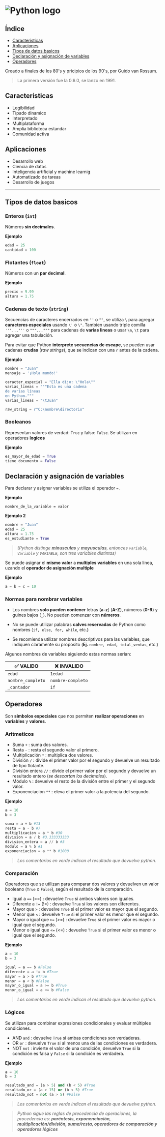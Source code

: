 # ![Python logo](https://upload.wikimedia.org/wikipedia/commons/thumb/f/f8/Python_logo_and_wordmark.svg/1280px-Python_logo_and_wordmark.svg.png)

## Índice

* [Caracteristicas](#caracteristicas)
* [Aplicaciones](#aplicaciones)
* [Tipos de datos basicos](#tipos-de-datos-basicos)
* [Declaración y asignación de variables](#declaración-y-asignación-de-variables)
* [Operadores](#operadores)

Creado a finales de los 80's y pricipios de los 90's, por Guido van Rossum.

> La primera versión fue la 0.9.0, se lanzo en 1991.

## Caracteristicas

- Legibilidad
- Tipado dinamico
- Interpretado
- Multiplataforma
- Amplia biblioteca estandar
- Comunidad activa

## Aplicaciones

- Desarrollo web
- Ciencia de datos
- Inteligencia artificial y machine learnig
- Automatizado de tareas
- Desarrollo de juegos

***

## Tipos de datos basicos

### Enteros (``int``)

Números **sin decimales**.

**Ejemplo**

```python
edad = 25
cantidad = 100
```

### Flotantes (``float``)

Números con un **par decimal**.

**Ejemplo**

```python
precio = 9.99
altura = 1.75
```

### Cadenas de texto (``string``)

Secuencias de caracteres encerrados en ``''`` o ``""``, se utiliza ``\`` para agregar **caracteres especiales** usando ``\'`` o ``\"``. Tambien usando triple comilla ``'''...'''`` o ``"""..."""`` para cadenas de **varias lineas** o usar ``\n``, ``\t`` para agregar una tabulación.

Para evitar que Python **interprete secuencias de escape**, se pueden usar cadenas **crudas** (*raw strings*), que se indican con una ``r`` antes de la cadena.

**Ejemplo**

```python
nombre = "Juan"
mensaje = '¡Hola mundo!'

caracter_especial = "Ella dijo: \"Hola\""
varias_lineas = """Esta es una cadena
de varias líneas
en Python."""
varias_lineas = "\tJuan"

raw_string = r"C:\nombre\directorio"
```

### Booleanos

Representan valores de verdad: ``True`` y falso: ``False``. Se utilizan en operadores **logicos**

**Ejemplo**

```python
es_mayor_de_edad = True
tiene_documento = False
```

## Declaración y asignación de variables

Para declarar y asignar variables se utiliza el operador ``=``.

**Ejemplo**

``nombre_de_la_variable = valor``

**Ejemplo 2**

```python
nombre = "Juan"
edad = 25
altura = 1.75
es_estudiante = True
```

> *(Python distinge **minusculas** y **mayusculas**, entonces ``variable``, ``Variable`` y ``VARIABLE``, son tres variables distintas)*

Se puede asignar el **mismo valor** a **multiples variables** en una sola linea, uzando el **operador de asignación multiple**

**Ejemplo**

```python
a = b = c = 10
```

### Normas para nombrar variables

* Los nombres **solo pueden contener** letras (**a-z**) (**A-Z**), números (**0-9**) y guines bajos (``_``). No pueden comenzar con **números**.

* No se puede utilizar palabras **calves reservadas** de Python como nombres (``if, else, for, while``, etc.)

* Se recomienda utilizar nombres descriptivos para las variables, que indiquen claramente su proposito (**Ej.** ``nombre, edad, total_ventas``, etc.)

Algunos nombres de variables siguiendo estas normas serian:

| ✅ VALIDO| ❌ INVALIDO|
|---|---|
| ``edad`` | ``1edad`` |
| ``nombre_completo`` | ``nombre-completo`` |
| ``_contador`` | ``if`` |

## Operadores

Son **simbolos especiales** que nos permiten **realizar operaciones** en **variables** y **valores**.

### Aritmeticos

* Suma ``+`` : suma dos valores.
* Resta ``-`` : resta el segundo valor al primero.
* Multiplicación ``*`` : multiplica dos valores.
* División ``/`` : divide el primer valor por el segundo y devuelve un resultado de tipo flotante.
* División entera ``//`` : divide el primer valor por el segundo y devuelve un resultado entero (*se descartan los decimales*).
* Módulo ``%`` : devuelve el resto de la división entre el primer y el segundo valor.
* Exponenciación ``**`` : eleva el primer valor a la potencia del segundo.

**Ejemplo**

```python
a = 10
b = 3

suma = a + b #13
resta = a - b #7
multiplicacion = a * b #30
division = a / b #3.333333333
division_entera = a // b #3
modulo = a % b #1
exponenciacion = a ** b #1000
```

> *Los comentarios en verde indican el resultado que devuelve python*.

### Comparación

Operadores que se utilizan para comparar dos valores y devuelven un valor booleano (``True`` o ``False``), según el resultado de la comparación.

* Igual a ``==`` (==) : devuelve ``True`` si ambos valores son iguales.
* Diferente a ``!=`` (!=) : devuelve ``True`` si los valores son diferentes.
* Mayor que ``>`` : devuelve ``True`` si el primer valor es mayor que el segundo.
* Menor que ``<`` : devuelve ``True`` si el primer valor es menor que el segundo.
* Mayor o igual que ``>=`` (>=) : devuelve ``True`` si el primer valor es mayor o igual que el segundo.
* Menor o igual que ``<=`` (<=) : devuelve ``True`` si el primer valor es menor o igual que el segundo.

**Ejemplo**

```python
a = 10
b = 3

igual = a == b #False
diferente = a != b #True
mayor = a > b #True
menor = a < b #False
mayor_o_igual = a >= b #True
menor_o_igual = a <= b #False
```

> *Los comentarios en verde indican el resultado que devuelve python*.

### Lógicos

Se utilizan para combinar expresiones condicionales y evaluar múltiples condiciones.

* AND ``and`` : devuelve ``True`` si ambas condiciones son verdaderas.
* OR ``or`` : devuelve ``True`` si al menos una de las condiciones es verdadera.
* NOT ``not`` : invierte el valor de una condición, devuelve ``True`` si la condición es falsa y ``False`` si la condición es verdadera.

**Ejemplo**

```python
a = 10
b = 3

resultado_and = (a > 5) and (b < 5) #True
resultado_or = (a > 15) or (b < 5) #True
resultado_not = not (a > 5) #False
```

> *Los comentarios en verde indican el resultado que devuelve python*.

> *Python sigue las reglas de precedencia de operaciones, la procedencia es: **paréntesis, exponenciación, multiplicación/división, suma/resta, operadores de comparación y operadores lógicos***